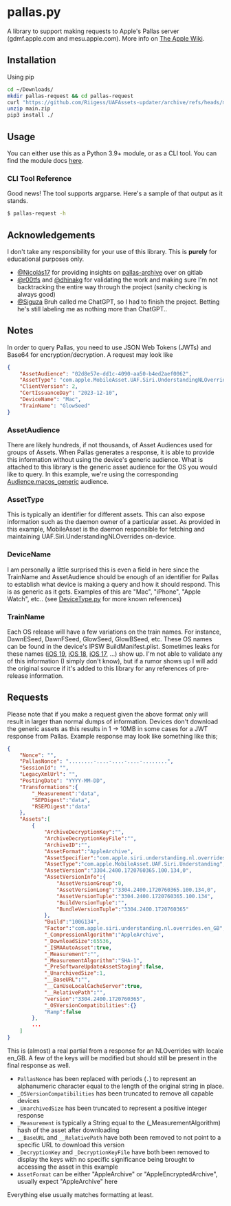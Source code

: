 # pallas.py

A library to support making requests to Apple's Pallas server (gdmf.apple.com and mesu.apple.com). More info on [The Apple Wiki](https://theapplewiki.com/wiki/MobileAsset).

## Installation

Using pip

```bash
cd ~/Downloads/
mkdir pallas-request && cd pallas-request
curl "https://github.com/Riigess/UAFAssets-updater/archive/refs/heads/main.zip" -o main.zip
unzip main.zip
pip3 install ./
```

## Usage

You can either use this as a Python 3.9+ module, or as a CLI tool. You can find the module docs [here](docs/).

### CLI Tool Reference

Good news! The tool supports argparse. Here's a sample of that output as it stands.

```bash
$ pallas-request -h

```

## Acknowledgements

I don't take any responsibility for your use of this library. This is **purely** for educational purposes only.

- [@Nicolás17](https://github.com/nicolas17) for providing insights on [pallas-archive](https://gitlab.com/nicolas17/pallas-archive) over on gitlab
- [@r00tfs](https://github.com/R00tFS) and [@dhinakg](https://github.com/dhinakg) for validating the work and making sure I'm not backtracking the entire way through the project (sanity checking is always good)
- [@Siguza](https://github.com/Siguza) Bruh called me ChatGPT, so I had to finish the project. Betting he's still labeling me as nothing more than ChatGPT..

## Notes

In order to query Pallas, you need to use JSON Web Tokens (JWTs) and Base64 for encryption/decryption. A request may look like

```json
{
    "AssetAudience": "02d8e57e-dd1c-4090-aa50-b4ed2aef0062",
    "AssetType": "com.apple.MobileAsset.UAF.Siri.UnderstandingNLOverrides",
    "ClientVersion": 2,
    "CertIssuanceDay": "2023-12-10",
    "DeviceName": "Mac",
    "TrainName": "GlowSeed"
}
```

### AssetAudience

There are likely hundreds, if not thousands, of Asset Audiences used for groups of Assets. When Pallas generates a response, it is able to provide this information without using the device's generic audience. What is attached to this library is the generic asset audience for the OS you would like to query. In this example, we're using the corresponding [Audience.macos_generic](src/utils/Audience.py#L4) audience.

### AssetType

This is typically an identifier for different assets. This can also expose information such as the daemon owner of a particular asset. As provided in this example, MobileAsset is the daemon responsible for fetching and maintaining UAF.Siri.UnderstandingNLOverrides on-device.

### DeviceName

I am personally a little surprised this is even a field in here since the TrainName and AssetAudience should be enough of an identifier for Pallas to establish what device is making a query and how it should respond. This is as generic as it gets. Examples of this are "Mac", "iPhone", "Apple Watch", etc.. (see [DeviceType.py](src/utils/DeviceType.py) for more known references)

### TrainName

Each OS release will have a few variations on the train names. For instance, DawnESeed, DawnFSeed, GlowSeed, GlowBSeed, etc. These OS names can be found in the device's IPSW BuildManifest.plist. Sometimes leaks for these names ([iOS 19](https://www.macrumors.com/2024/06/30/apple-starts-work-on-ios-19-and-macos-16/), [iOS 18](https://www.macrumors.com/2023/12/20/ios-18-code-four-new-iphone-models/), [iOS 17](https://www.macrumors.com/2023/03/26/ios-17-to-provide-several-most-requested-features/), ...) show up. I'm not able to validate any of this information (I simply don't know), but if a rumor shows up I will add the original source if it's added to this library for any references of pre-release information.

## Requests

Please note that if you make a request given the above format only will result in larger than normal dumps of information. Devices don't download the generic assets as this results in 1 -> 10MB in some cases for a JWT response from Pallas. Example response may look like something like this;

```json
{
    "Nonce": "",
    "PallasNonce": "........-....-....-....-........",
    "SessionId": "",
    "LegacyXmlUrl": "",
    "PostingDate": "YYYY-MM-DD",
    "Transformations":{
        "_Measurement":"data",
        "SEPDigest":"data",
        "RSEPDigest":"data"
    },
    "Assets":[
        {
            "ArchiveDecryptionKey":"",
            "ArchiveDecryptionKeyFile":"",
            "ArchiveID":"",
            "AssetFormat":"AppleArchive",
            "AssetSpecifier":"com.apple.siri.understanding.nl.overrides.en_GB",
            "AssetType":"com.apple.MobileAsset.UAF.Siri.Understanding",
            "AssetVersion":"3304.2400.1720760365.100.134,0",
            "AssetVersionInfo":{
                "AssetVersionGroup":0,
                "AssetVersionLong":"3304.2400.1720760365.100.134,0",
                "AssetVersionTuple":"3304.2400.1720760365.100.134",
                "BuildVersionTuple":"",
                "BundleVersionTuple":"3304.2400.1720760365"
            },
            "Build":"100G134",
            "Factor":"com.apple.siri.understanding.nl.overrides.en_GB",
            "_CompressionAlgorithm":"AppleArchive",
            "_DownloadSize":65536,
            "_ISMAAutoAsset":true,
            "_Measurement":"",
            "_MeasurementAlgorithm":"SHA-1",
            "_PreSoftwareUpdateAssetStaging":false,
            "_UnarchivedSize":1,
            "__BaseURL":"",
            "__CanUseLocalCacheServer":true,
            "__RelativePath":"",
            "version":"3304.2400.1720760365",
            "_OSVersionCompatibilities":{}
            "Ramp":false
        },
        ...
    ]
}
```

This is (almost) a real partial from a response for an NLOverrides with locale en_GB. A few of the keys will be modified but should still be present in the final response as well.

- `PallasNonce` has been replaced with periods (`.`) to represent an alphanumeric character equal to the length of the original string in place.
- `_OSVersionCompatibilities` has been truncated to remove all capable devices
- `_UnarchivedSize` has been truncated to represent a positive integer response
- `_Measurement` is typically a String equal to the (\_MeasurementAlgorithm) hash of the asset after downloading
- `__BaseURL` and `__RelativePath` have both been removed to not point to a specific URL to download this version
- `_DecryptionKey` and `_DecryptionKeyFile` have both been removed to display the keys with no specific significance being brought to accessing the asset in this example
- `AssetFormat` can be either "AppleArchive" or "AppleEncryptedArchive", usually expect "AppleArchive" here

Everything else usually matches formatting at least.
